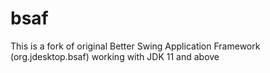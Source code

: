# bsaf
This is a fork of original Better Swing Application Framework (org.jdesktop.bsaf) working with JDK 11 and above


